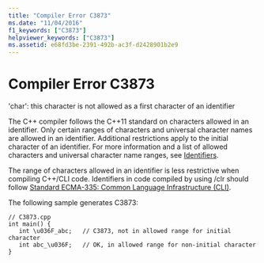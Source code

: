 ```yaml
---
title: "Compiler Error C3873"
ms.date: "11/04/2016"
f1_keywords: ["C3873"]
helpviewer_keywords: ["C3873"]
ms.assetid: e68fd3be-2391-492b-ac3f-d2428901b2e9
---
```

# Compiler Error C3873

'char': this character is not allowed as a first character of an identifier

The C++ compiler follows the C++11 standard on characters allowed in an identifier. Only certain ranges of characters and universal character names are allowed in an identifier. Additional restrictions apply to the initial character of an identifier. For more information and a list of allowed characters and universal character name ranges, see [Identifiers](../../cpp/identifiers-cpp.md).

The range of characters allowed in an identifier is less restrictive when compiling C++/CLI code. Identifiers in code compiled by using /clr should follow  [Standard ECMA-335: Common Language Infrastructure (CLI)](http://www.ecma-international.org/publications/standards/Ecma-335.htm).

The following sample generates C3873:

```
// C3873.cpp
int main() {
   int \u036F_abc;   // C3873, not in allowed range for initial character
   int abc_\u036F;   // OK, in allowed range for non-initial character
}
```